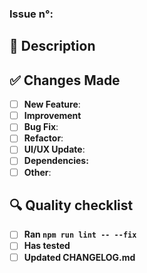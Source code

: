 ### Issue n°: <!-- Insert branch code here -->

## 📝 Description

<!-- Briefly explain what this PR does and why it's needed. -->

## ✅ Changes Made

- [ ] **New Feature**: <!-- Describe the feature -->
- [ ] **Improvement** <!-- Describe the improvement -->
- [ ] **Bug Fix**: <!-- Describe the fix -->
- [ ] **Refactor**: <!-- Describe any refactors in code structure -->
- [ ] **UI/UX Update**: <!-- Describe visual changes -->
- [ ] **Dependencies:** <!-- Describe dependencies updated -->
- [ ] **Other**: <!-- Any other changes? -->

## 🔍 Quality checklist

- [ ] **Ran `npm run lint -- --fix`**
- [ ] **Has tested**
- [ ] **Updated CHANGELOG.md**
